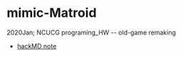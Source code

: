 # mimic-Matroid
 2020Jan; NCUCG programing_HW -- old-game remaking

- [hackMD note](https://hackmd.io/@AnJung/S1c5xo6ZU)

